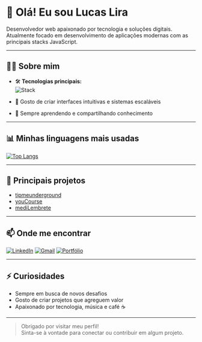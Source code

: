 # 👋 Olá! Eu sou Lucas Lira

Desenvolvedor web apaixonado por tecnologia e soluções digitais.  
Atualmente focado em desenvolvimento de aplicações modernas com as principais stacks JavaScript.

---

## 🧑‍💻 Sobre mim

- 🛠️ **Tecnologias principais:**
  <br>
  <img src="https://skillicons.dev/icons?i=html,css,javascript,react,nextjs,nodejs,nestjs" alt="Stack" />

- 🚀 Gosto de criar interfaces intuitivas e sistemas escaláveis
- 💬 Sempre aprendendo e compartilhando conhecimento

---

## 📊 Minhas linguagens mais usadas

[![Top Langs](https://github-readme-stats.vercel.app/api/top-langs/?username=LucasLira-dev&layout=compact&hide_title=true&langs_count=8&theme=tokyonight)](https://github.com/anuraghazra/github-readme-stats)

---

## 🌟 Principais projetos

- [tipmeunderground](https://tipmeunderground.vercel.app/)
- [youCourse](https://youcourse-ivory.vercel.app/)
- [mediLembrete](https://medi-lembrete.vercel.app/)


---

## 📫 Onde me encontrar

[![LinkedIn](https://img.shields.io/badge/-LinkedIn-%230077B5?style=for-the-badge&logo=linkedin&logoColor=white)](https://www.linkedin.com/in/lucas-mendess/)
[![Gmail](https://img.shields.io/badge/-Email-%23D14836?style=for-the-badge&logo=gmail&logoColor=white)](mailto:lucasmndes.dev@gmail.com)
[![Portfólio](https://img.shields.io/badge/-Portfólio-%23000000?style=for-the-badge&logo=firefox&logoColor=white)](https://lucassdev-portfolio.vercel.app/)

---

## ⚡ Curiosidades

- Sempre em busca de novos desafios
- Gosto de criar projetos que agreguem valor
- Apaixonado por tecnologia, música e café ☕

---

> Obrigado por visitar meu perfil!  
> Sinta-se à vontade para conectar ou contribuir em algum projeto.
